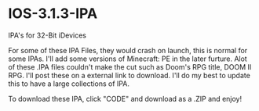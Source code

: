 # IOS-3.1.3-IPA
IPA's for 32-Bit iDevices



For some of these IPA Files, they would crash on launch, this is normal for some IPAs.
I'll add some versions of Minecraft: PE in the later furture.
Alot of these .IPA files couldn't make the cut such as Doom's RPG title, DOOM II RPG. I'll post these on a external link to download.
I'll do my best to update this to have a large collections of IPA.



To download these IPA, click "CODE" and download as a .ZIP and enjoy!
